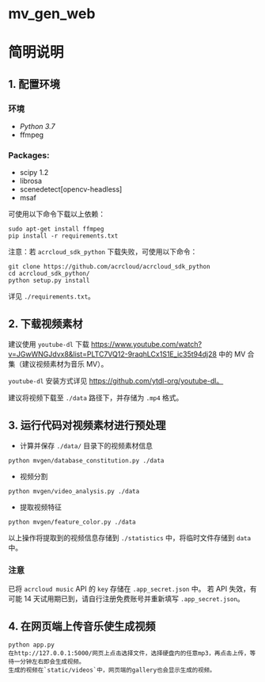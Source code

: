 # mv_gen_web
# 简明说明

## 1. 配置环境

### 环境
* *Python 3.7*
* ffmpeg

### Packages: 
* scipy 1.2
* librosa
* scenedetect[opencv-headless]
* msaf

可使用以下命令下载以上依赖：
```shell
sudo apt-get install ffmpeg
pip install -r requirements.txt
```

注意：若 `acrcloud_sdk_python` 下载失败，可使用以下命令：
```shell
git clone https://github.com/acrcloud/acrcloud_sdk_python
cd acrcloud_sdk_python/
python setup.py install
``` 

详见 `./requirements.txt`。

## 2. 下载视频素材
建议使用 `youtube-dl` 下载 https://www.youtube.com/watch?v=JGwWNGJdvx8&list=PLTC7VQ12-9raqhLCx1S1E_ic35t94dj28 中的 MV 合集（建议视频素材为音乐 MV）。

`youtube-dl` 安装方式详见 https://github.com/ytdl-org/youtube-dl。

建议将视频下载至 `./data` 路径下，并存储为 `.mp4` 格式。

## 3. 运行代码对视频素材进行预处理

- 计算并保存 `./data/` 目录下的视频素材信息
```shell
python mvgen/database_constitution.py ./data
``` 
- 视频分割
```shell
python mvgen/video_analysis.py ./data
```
- 提取视频特征
```shell
python mvgen/feature_color.py ./data
```

以上操作将提取到的视频信息存储到 `./statistics` 中，将临时文件存储到 `data` 中。


### 注意
已将 `acrcloud music` API 的 `key` 存储在 `.app_secret.json` 中。
若 API 失效，有可能 14 天试用期已到，请自行注册免费账号并重新填写 `.app_secret.json`。

## 4. 在网页端上传音乐使生成视频
```shell
python app.py
在http://127.0.0.1:5000/网页上点击选择文件，选择硬盘内的任意mp3，再点击上传，等待一分钟左右即会生成视频。
生成的视频在`static/videos`中，网页端的gallery也会显示生成的视频。



